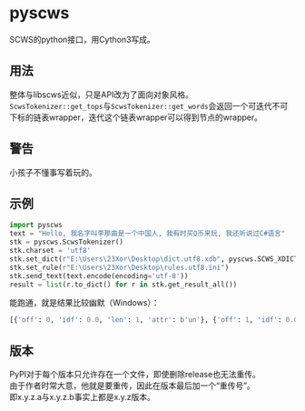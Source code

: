 # pyscws
SCWS的python接口，用Cython3写成。  

## 用法
整体与libscws近似，只是API改为了面向对象风格。  
`ScwsTokenizer::get_tops`与`ScwsTokenizer::get_words`会返回一个可迭代不可下标的链表wrapper，迭代这个链表wrapper可以得到节点的wrapper。  

## 警告
小孩子不懂事写着玩的。  

## 示例
```python
import pyscws
text = "Hello, 我名字叫李那曲是一个中国人, 我有时买Q币来玩, 我还听说过C#语言"
stk = pyscws.ScwsTokenizer()
stk.charset = 'utf8'
stk.set_dict(r"E:\Users\23Xor\Desktop\dict.utf8.xdb", pyscws.SCWS_XDICT_XDB)
stk.set_rule(r"E:\Users\23Xor\Desktop\rules.utf8.ini")
stk.send_text(text.encode(encoding='utf-8'))
result = list(r.to_dict() for r in stk.get_result_all())
```
能跑通，就是结果比较幽默（Windows）：
```python
[{'off': 0, 'idf': 0.0, 'len': 1, 'attr': b'un'}, {'off': 1, 'idf': 0.0, 'len': 1, 'attr': b'en'}, {'off': 3, 'idf': 0.0, 'len': 1, 'attr': b'en'}, {'off': 4, 'idf': 0.0, 'len': 5, 'attr': b'un'}, {'off': 10, 'idf': 0.0, 'len': 2, 'attr': b'un'}, {'off': 12, 'idf': 0.0, 'len': 1, 'attr': b'en'}, {'off': 16, 'idf': 0.0, 'len': 1, 'attr': b'un'}, {'off': 17, 'idf': 0.0, 'len': 1, 'attr': b'un'}, {'off': 19, 'idf': 1.732867956161499, 'len': 2, 'attr': b'en'}, {'off': 40, 'idf': 0.0, 'len': 4, 'attr': b'un'}, {'off': 48, 'idf': 0.0, 'len': 3, 'attr': b'un'}, {'off': 51, 'idf': 0.0, 'len': 1, 'attr': b'en'}, {'off': 60, 'idf': 0.0, 'len': 1, 'attr': b'un'}, {'off': 68, 'idf': 0.0, 'len': 1, 'attr': b'en'}, {'off': 91, 'idf': 0.0, 'len': 1, 'attr': b'en'}]
```

## 版本
PyPI对于每个版本只允许存在一个文件，即使删除release也无法重传。  
由于作者时常大意，他就是要重传，因此在版本最后加一个“重传号”。  
即x.y.z.a与x.y.z.b事实上都是x.y.z版本。  
